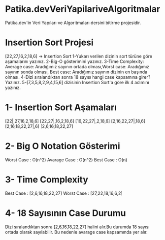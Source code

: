 # Patika.devVeriYapilariveAlgoritmalar
Patika.dev'in Veri Yapıları ve Algoritmaları dersini bitirme projesidir.
# Insertion Sort Projesi
[22,27,16,2,18,6] -> Insertion Sort
1-Yukarı verilen dizinin sort türüne göre aşamalarını yazınız.
2-Big-O gösterimini yazınız.
3-Time Complexity: Average case: Aradığımız sayının ortada olması,Worst case: Aradığımız sayının sonda olması, Best case: Aradığımız sayının dizinin en başında olması.
4-Dizi sıralandıktan sonra 18 sayısı hangi case kapsamına girer? Yazınız.
5-[7,3,5,8,2,9,4,15,6] dizisinin Insertion Sort'a göre ilk 4 adımını yazınız.

# 1- Insertion Sort Aşamaları 
 [22|,27,16,2,18,6]
 [22,27|,16,2,18,6]
 [16,22,27|,2,18,6]
 [2,16,22,27|,18,6]
 [2,16,18,22,27|,6]
 [2,6,16,18,22,27]
 
 # 2- Big O Notation Gösterimi
Worst Case : O(n^2)
Avarage Case : O(n^2)
Best Case : O(n)

# 3- Time Complexity
Best Case : [2,6,16,18,22,27]
Worst Case : [27,22,18,16,6,2]

# 4- 18 Sayısının Case Durumu
Dizi sıralandıktan sonra [2,6,16,18,22,27] halini alır.Bu durumda 18 sayısı ortada olarak sayılabilir.
Bu nedenle avarage case kapsamında yer alır. 

